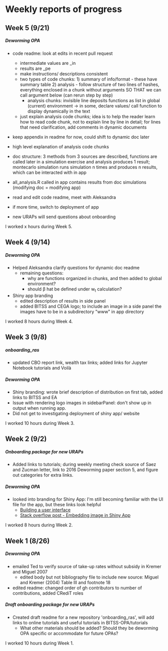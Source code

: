 # Weekly reports of progress

## Week 5 (9/21)

##### Deworming OPA
- code readme: look at edits in recent pull request
  - intermediate values are _in
  - results are _pe
  - make instructions/ descriptions consistent
  - two types of code chunks: 1) summary of info/format - these have summary table 2) analysis - follow structure of two lines of hashes, everything enclosed in a chunk without arguments SO THAT we can call argument below (can rerun step by step)
    - analysis chunks: invisible line deposits functions as list in global (current) environment -> in some, declare values/ call function to display dynamically in the text
  - just explain analysis code chunks; idea is to help the reader learn how to read code chunk, not to explain line by line in detail; for lines that need clarification, add comments in dynamic documents
- keep appendix in readme for now, could shift to dynamic doc later
- high level explanation of analysis code chunks
- doc structure: 3 methods from 3 sources are described, functions are called later in a simulation exercise and analysis produces 1 result; montecarlo simulation runs simulation n times and produces n results, which can be interacted with in app
- all_analysis.R called in app contains results from doc simulations (modifying doc = modifying app)

- read and edit code readme, meet with Aleksandra
- if more time, switch to deployment of app
- new URAPs will send questions about onboarding

I worked x hours during Week 5.


## Week 4 (9/14)

##### Deworming OPA
- Helped Aleksandra clarify questions for dynamic doc readme
  - remaining questions:
    - why are functions organized in chunks, and then added to global environment?
    - should &beta; hat be defined under w<sub>t</sub> calculation?
- Shiny app branding
  - edited description of results in side panel
  - added BITSS and CEGA logo; to include an image in a side panel the images have to be in a subdirectory "www" in app directory

I worked 8 hours during Week 4.


## Week 3 (9/8)

##### onboarding_ras
- updated CBO report link, wealth tax links; added links for Jupyter Notebook tutorials and Voilà

##### Deworming OPA
- Shiny branding: wrote brief description of distribution on first tab, added links to BITSS and EA
- Issue with rendering logo images in sidebarPanel: don't show up in output when running app.
- Did not get to investigating deployment of shiny app/ website

I worked 10 hours during Week 3.


## Week 2 (9/2)

##### Onboarding package for new URAPs
- Added links to tutorials; during weekly meeting check source of Saez and Zucman letter, link to 2016 Deworming paper section 5, and figure out categories for extra links.

##### Deworming OPA
- looked into branding for Shiny App: I'm still becoming familiar with the UI file for the app, but these links look helpful
  - [Building a user interface](http://shiny.rstudio-staging.com/tutorial/written-tutorial/lesson2/)
  - [Stack overflow post - Embedding image in Shiny App](https://stackoverflow.com/questions/21996887/embedding-image-in-shiny-app)


I worked 8 hours during Week 2.


## Week 1 (8/26)

##### Deworming OPA
- emailed Ted to verify source of take-up rates without subsidy in Kremer and Miguel 2007
  - edited body but not bibliography file to include new source: Miguel and Kremer (2004) Table III and footnote 18
- edited readme: changed order of gh contributors to number of contributions, added CRediT roles

##### Draft onboarding package for new URAPs
- Created draft readme for a new repository 'onboarding_ras', will add links to online tutorials and useful tutorials in BITSS-OPA/tutorials
  - What other materials should be added? Should they be deworming OPA specific or accommodate for future OPAs?

I worked 10 hours during Week 1.  

